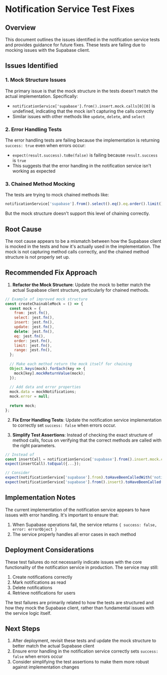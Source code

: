# Notification Service Test Fixes

## Overview

This document outlines the issues identified in the notification service tests and provides guidance for future fixes. These tests are failing due to mocking issues with the Supabase client.

## Issues Identified

### 1. Mock Structure Issues

The primary issue is that the mock structure in the tests doesn't match the actual implementation. Specifically:

- `notificationService['supabase'].from().insert.mock.calls[0][0]` is undefined, indicating that the mock isn't capturing the calls correctly
- Similar issues with other methods like `update`, `delete`, and `select`

### 2. Error Handling Tests

The error handling tests are failing because the implementation is returning `success: true` even when errors occur:

- `expect(result.success).toBe(false)` is failing because `result.success` is `true`
- This suggests that the error handling in the notification service isn't working as expected

### 3. Chained Method Mocking

The tests are trying to mock chained methods like:

```javascript
notificationService['supabase'].from().select().eq().eq.order().limit().range
```

But the mock structure doesn't support this level of chaining correctly.

## Root Cause

The root cause appears to be a mismatch between how the Supabase client is mocked in the tests and how it's actually used in the implementation. The mock is not capturing method calls correctly, and the chained method structure is not properly set up.

## Recommended Fix Approach

1. **Refactor the Mock Structure**: Update the mock to better match the actual Supabase client structure, particularly for chained methods.

```javascript
// Example of improved mock structure
const createChainableMock = () => {
  const mock = {
    from: jest.fn(),
    select: jest.fn(),
    insert: jest.fn(),
    update: jest.fn(),
    delete: jest.fn(),
    eq: jest.fn(),
    order: jest.fn(),
    limit: jest.fn(),
    range: jest.fn(),
  };
  
  // Make each method return the mock itself for chaining
  Object.keys(mock).forEach(key => {
    mock[key].mockReturnValue(mock);
  });
  
  // Add data and error properties
  mock.data = mockNotifications;
  mock.error = null;
  
  return mock;
};
```

2. **Fix Error Handling Tests**: Update the notification service implementation to correctly set `success: false` when errors occur.

3. **Simplify Test Assertions**: Instead of checking the exact structure of method calls, focus on verifying that the correct methods are called with the right parameters.

```javascript
// Instead of
const insertCall = notificationService['supabase'].from().insert.mock.calls[0][0];
expect(insertCall).toEqual({...});

// Consider
expect(notificationService['supabase'].from).toHaveBeenCalledWith('notifications');
expect(notificationService['supabase'].from().insert).toHaveBeenCalled();
```

## Implementation Notes

The current implementation of the notification service appears to have issues with error handling. It's important to ensure that:

1. When Supabase operations fail, the service returns `{ success: false, error: errorObject }`
2. The service properly handles all error cases in each method

## Deployment Considerations

These test failures do not necessarily indicate issues with the core functionality of the notification service in production. The service may still:

1. Create notifications correctly
2. Mark notifications as read
3. Delete notifications
4. Retrieve notifications for users

The test failures are primarily related to how the tests are structured and how they mock the Supabase client, rather than fundamental issues with the service logic itself.

## Next Steps

1. After deployment, revisit these tests and update the mock structure to better match the actual Supabase client
2. Ensure error handling in the notification service correctly sets `success: false` when errors occur
3. Consider simplifying the test assertions to make them more robust against implementation changes
